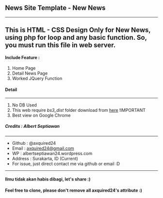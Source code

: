 ## News Site Template - New News
-------------
This is HTML - CSS Design Only for New News, using php for loop and any basic function. So, you must run this file in web server.
-------------
#### Include Feature :
1. Home Page
2. Detail News Page
3. Worked JQuery Function

#### Detail
------
1. No DB Used
2. This web require *bs3_dist* folder download from [here](https://github.com/axquired24/bs3_dist/) !IMPORTANT
3. Best view on Google Chrome

##### Credits : Albert Septiawan
---------
* Github 	: @axquired24
* Email 	: axquired24@gmail.com
* WP 		: albertseptiawan24.wordpress.com
* Address 	: Surakarta, ID (Current)
* For issue, just direct contact me via github or email :D
-------- 
#### Ilmu tidak akan habis dibagi, let's share :)
#### Feel free to clone, please don't remove all axquired24's attribute :)